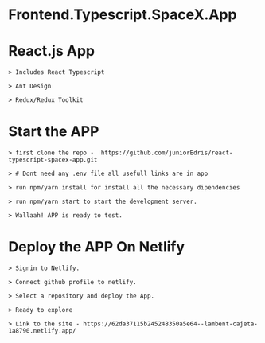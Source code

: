 # Frontend.Typescript.SpaceX.App


# React.js App

    > Includes React Typescript
    
    > Ant Design
    
    > Redux/Redux Toolkit

# Start the APP

    > first clone the repo -  https://github.com/juniorEdris/react-typescript-spacex-app.git

    > # Dont need any .env file all usefull links are in app

    > run npm/yarn install for install all the necessary dipendencies
    
    > run npm/yarn start to start the development server.

    > Wallaah! APP is ready to test.
 
# Deploy the APP On Netlify

    > Signin to Netlify.

    > Connect github profile to netlify.

    > Select a repository and deploy the App.
    
    > Ready to explore
    
    > Link to the site - https://62da37115b245248350a5e64--lambent-cajeta-1a8790.netlify.app/
